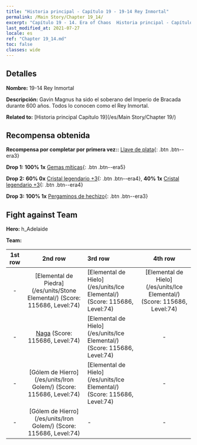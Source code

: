 ```yaml
---
title: "Historia principal - Capítulo 19 - 19-14 Rey Inmortal"
permalink: /Main Story/Chapter 19_14/
excerpt: "Capítulo 19 - 14. Era of Chaos  Historia principal - Capítulo 19_14. 19-14 Rey Inmortal"
last_modified_at: 2021-07-27
locale: es
ref: "Chapter 19_14.md"
toc: false
classes: wide
---
```


## Detalles

 **Nombre:** 19-14 Rey Inmortal

 **Descripción:** Gavin Magnus ha sido el soberano del Imperio de Bracada durante 600 años. Todos lo conocen como el Rey Inmortal.

 **Related to:** [Historia principal Capítulo 19](/es/Main Story/Chapter 19/)

## Recompensa obtenida

 **Recompensa por completar por primera vez::** [Llave de plata](/ItemsES/con_693/){: .btn .btn--era3}

 **Drop 1:** **100% 1x** [Gemas míticas](/ItemsES/mat_65/){: .btn .btn--era5}

 **Drop 2:** **60% 0x** [Cristal legendario +3](/ItemsES/mat_59/){: .btn .btn--era4}, **40% 1x** [Cristal legendario +3](/ItemsES/mat_59/){: .btn .btn--era4}

 **Drop 3:** **100% 1x** [Pergaminos de hechizo](/ItemsES/con_694/){: .btn .btn--era3}


## Fight against Team
 **Hero:** h_Adelaide

 **Team:**


  | 1st row | 2nd row | 3rd row | 4th row |
  |:----:|:----:|:----|:----:|
  | - | [Elemental de Piedra](/es/units/Stone Elemental/) (Score: 115686, Level:74)  | [Elemental de Hielo](/es/units/Ice Elemental/) (Score: 115686, Level:74)  | [Elemental de Hielo](/es/units/Ice Elemental/) (Score: 115686, Level:74)  |
  | - | [Naga](/es/units/Naga/) (Score: 115686, Level:74)  | [Elemental de Hielo](/es/units/Ice Elemental/) (Score: 115686, Level:74)  | - |
  | - | [Gólem de Hierro](/es/units/Iron Golem/) (Score: 115686, Level:74)  | [Elemental de Hielo](/es/units/Ice Elemental/) (Score: 115686, Level:74)  | - |
  | - | [Gólem de Hierro](/es/units/Iron Golem/) (Score: 115686, Level:74)  | - | - |


